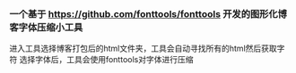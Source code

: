 ### 一个基于 https://github.com/fonttools/fonttools 开发的图形化博客字体压缩小工具
进入工具选择博客打包后的html文件夹，工具会自动寻找所有的html然后获取字符
选择字体后，工具会使用fonttools对字体进行压缩
